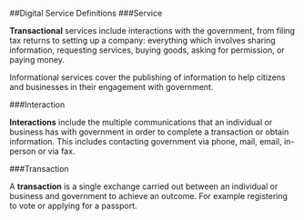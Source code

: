 ##Digital Service Definitions
###Service
 
**Transactional** services include interactions with the government, from filing tax returns to setting up a company: everything which involves sharing information, requesting services, buying goods, asking for permission, or paying money.
 
Informational services cover the publishing of information to help citizens and businesses in their engagement with government.
 
###Interaction
 
**Interactions** include the multiple communications that an individual or business has with government in order to complete a transaction or obtain information. This includes contacting government via phone, mail, email, in-person or via fax. 

###Transaction
 
A **transaction** is a single exchange carried out between an individual or business and government to achieve an outcome. For example registering to vote or applying for a passport.
